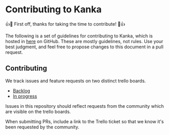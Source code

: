 # Contributing to Kanka

:+1::tada: First off, thanks for taking the time to contribute! :tada::+1:

The following is a set of guidelines for contributing to Kanka, which is hosted in [here](https://github.com/ilestis/miscellany) on GitHub. These are mostly guidelines, not rules. Use your best judgment, and feel free to propose changes to this document in a pull request.

## Contributing

We track issues and feature requests on two distinct trello boards.

* [Backlog](https://trello.com/b/hVjPfOMU/kanka-backlog)
* [In progress](https://trello.com/b/62aOwCHU/kanka)

Issues in this repository should reflect requests from the community which are visible on the trello boards.

When submitting PRs, include a link to the Trello ticket so that we know it's been requested by the community.
